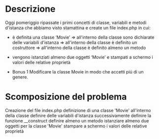 # Descrizione

Oggi pomeriggio ripassate i primi concetti di classe, variabili e metodi d'istanza che abbiamo visto stamattina e create un file index.php in cui:
 - è definita una classe ‘Movie’
   => all'interno della classe sono dichiarate delle variabili d'istanza
   => all'interno della classe è definito un costruttore
   => all'interno della classe è definito almeno un metodo
- vengono istanziati almeno due oggetti ‘Movie’ e stampati a schermo i valori delle relative proprietà

- Bonus 1
Modificare la classe Movie in modo che accetti piú di un genere.

# Scomposizione del problema

Creazione del file index.php
    definizione di una classe 'Movie'
        all'interno della classe definire delle variabili d'istanza
        successivamente definire la funzione __construct
        definire almeno un metodo
    istanziare almeno due oggetti per la classe 'Movie'
    stampare a schermo i valori delle relative proprietà